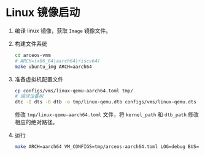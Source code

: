 # Linux 镜像启动

1. 编译 linux 镜像，获取 `Image` 镜像文件。

2. 构建文件系统

    ```bash
    cd arceos-vmm
    # ARCH=(x86_64|aarch64|riscv64)
    make ubuntu_img ARCH=aarch64
    ```
3. 准备虚拟机配置文件

    ```bash
    cp configs/vms/linux-qemu-aarch64.toml tmp/
    # 编译设备树
    dtc -I dts -O dtb -o tmp/linux-qemu.dtb configs/vms/linux-qemu.dts
    ```

    修改 `tmp/linux-qemu-aarch64.toml` 文件，将 `kernel_path` 和 `dtb_path` 修改相应的绝对路径。

4. 运行

    ```bash
    make ARCH=aarch64 VM_CONFIGS=tmp/arceos-aarch64.toml LOG=debug BUS=mmio NET=y FEATURES=page-alloc-64g MEM=8g run
    ```